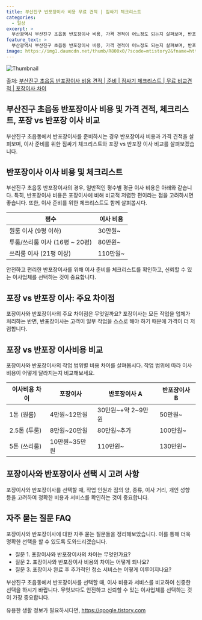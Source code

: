 ```yaml
---
title: 부산진구 반포장이사 비용 무료 견적 | 짐싸기 체크리스트
categories:
  - 일상
excerpt: >
  부산광역시 부산진구 초읍동 반포장이사 비용, 가격 견적이 어느정도 되는지 살펴보며, 반포장이사를 준비함에 있어 짐싸기 준비 체크리스트가 무엇인지 보겠습니다. 마지막으로 포장이사와 차이점을 통해 무료 비교견적으로 어떤 것이 더 합리적인 선택인지 공유 드립니다.부산진구 초읍동 포장이사 견적 샘플 보기 👈 클릭부산진구 초읍동 포장이사 가격 살펴보기 👈 클릭부산진구 초읍동 반포장이사 평균 이사 비용평수부산진구 초읍동 평균 이사 비용원룸 이사9평 이하 (1톤)30만원~투룸/쓰리룸 이사16평 ~ 20평 (2.5톤)80만원~쓰리룸 이사21평 (5톤) ~110만원~우리집 무료 이사견적 받기 👈 클릭포장 vs 반포장 이사: 주요 차이점이사 서비스를 선택할 때 포장과 반포장의 가장 큰 차이점은 무엇인가요?포장이사는 ..
feature_text: >
  부산광역시 부산진구 초읍동 반포장이사 비용, 가격 견적이 어느정도 되는지 살펴보며, 반포장이사를 준비함에 있어 짐싸기 준비 체크리스트가 무엇인지 보겠습니다. 마지막으로 포장이사와 차이점을 통해 무료 비교견적으로 어떤 것이 더 합리적인 선택인지 공유 드립니다.부산진구 초읍동 포장이사 견적 샘플 보기 👈 클릭부산진구 초읍동 포장이사 가격 살펴보기 👈 클릭부산진구 초읍동 반포장이사 평균 이사 비용평수부산진구 초읍동 평균 이사 비용원룸 이사9평 이하 (1톤)30만원~투룸/쓰리룸 이사16평 ~ 20평 (2.5톤)80만원~쓰리룸 이사21평 (5톤) ~110만원~우리집 무료 이사견적 받기 👈 클릭포장 vs 반포장 이사: 주요 차이점이사 서비스를 선택할 때 포장과 반포장의 가장 큰 차이점은 무엇인가요?포장이사는 ..
image: https://img1.daumcdn.net/thumb/R800x0/?scode=mtistory2&fname=https%3A%2F%2Fblog.kakaocdn.net%2Fdn%2FbrLu3I%2FbtsHa0ldFTi%2FbBK49RaAYgu2baxB5z5YKK%2Fimg.webp
---
```


![Thumbnail](https://img1.daumcdn.net/thumb/R800x0/?scode=mtistory2&fname=https%3A%2F%2Fblog.kakaocdn.net%2Fdn%2FbrLu3I%2FbtsHa0ldFTi%2FbBK49RaAYgu2baxB5z5YKK%2Fimg.webp)

<p>출처: <a href="https://qoogle.tistory.com/9761" rel="dofollow">부산진구 초읍동 반포장이사 비용 견적 | 준비 | 짐싸기 체크리스트 | 무료 비교견적 | 포장이사 차이</a> </p>

## 부산진구 초읍동 반포장이사 비용 및 가격 견적, 체크리스트, 포장 vs 반포장 이사 비교

부산진구 초읍동에서 반포장이사를 준비하시는 경우 반포장이사 비용과 가격 견적을 살펴보며, 이사 준비를 위한 짐싸기 체크리스트와 포장 vs
반포장 이사 비교를 살펴보겠습니다.

## 반포장이사 이사 비용 및 체크리스트

부산진구 초읍동 반포장이사의 경우, 일반적인 평수별 평균 이사 비용은 아래와 같습니다. 특히, 반포장이사 비용은 포장이사에 비해 비교적
저렴한 편이라는 점을 고려하시면 좋습니다. 또한, 이사 준비를 위한 체크리스트도 함께 살펴봅시다.

**평수** | **이사 비용**  
---|---  
원룸 이사 (9평 이하) | 30만원~  
투룸/쓰리룸 이사 (16평 ~ 20평) | 80만원~  
쓰리룸 이사 (21평 이상) | 110만원~  
  
안전하고 편리한 반포장이사를 위해 이사 준비를 체크리스트를 확인하고, 신뢰할 수 있는 이사업체를 선택하는 것이 중요합니다.

## 포장 vs 반포장 이사: 주요 차이점

포장이사와 반포장이사의 주요 차이점은 무엇일까요? 포장이사는 모든 작업을 업체가 처리하는 반면, 반포장이사는 고객이 일부 작업을 스스로 해야
하기 때문에 가격이 더 저렴합니다.

## 포장 vs 반포장 이사비용 비교

포장이사와 반포장이사의 작업 범위별 비용 차이를 살펴봅시다. 작업 범위에 따라 이사 비용이 어떻게 달라지는지 비교해보세요.

**이사비용 차이** | **포장이사** | **반포장이사 A** | **반포장이사 B**  
---|---|---|---  
1톤 (원룸) | 4만원~12만원 | 30만원~+약 2~9만원 | 50만원~  
2.5톤 (투룸) | 8만원~20만원 | 80만원~추가 | 100만원~  
5톤 (쓰리룸) | 10만원~35만원 | 110만원~ | 130만원~  
  
## 포장이사와 반포장이사 선택 시 고려 사항

포장이사와 반포장이사를 선택할 때, 작업 인원과 짐의 양, 종류, 이사 거리, 개인 성향 등을 고려하여 정확한 비용과 서비스를 확인하는 것이
중요합니다.

## 자주 묻는 질문 FAQ

포장이사와 반포장이사에 대한 자주 묻는 질문들을 정리해보았습니다. 이를 통해 더욱 명확한 선택을 할 수 있도록 도와드리겠습니다.

  * 질문 1. 포장이사와 반포장이사의 차이는 무엇인가요?
  * 질문 2. 포장이사와 반포장이사 비용의 차이는 어떻게 되나요?
  * 질문 3. 포장이사 완료 후 추가적인 청소 서비스는 어떻게 이루어지나요?

부산진구 초읍동에서 반포장이사를 선택할 때, 이사 비용과 서비스를 비교하여 신중한 선택을 하시기 바랍니다. 무엇보다도 안전하고 신뢰할 수
있는 이사업체를 선택하는 것이 가장 중요합니다.

 

유용한 생활 정보가 필요하시다면, <a href="https://qoogle.tistory.com" rel="dofollow">https://qoogle.tistory.com</a>


